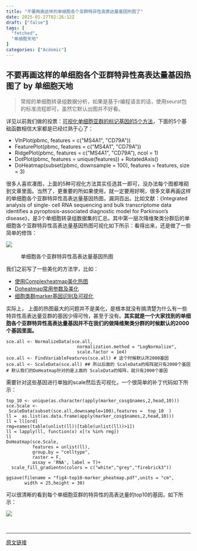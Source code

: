 ```yaml
---
title: "不要再画这样的单细胞各个亚群特异性高表达量基因热图了"
date: 2025-01-27T02:26:12Z
draft: ["false"]
tags: [
  "fetched",
  "单细胞天地"
]
categories: ["Acdemic"]
---
```

不要再画这样的单细胞各个亚群特异性高表达量基因热图了 by 单细胞天地
------
<div><section data-tool="mdnice编辑器" data-website="https://www.mdnice.com"><blockquote data-tool="mdnice编辑器"><span></span><p>常规的单细胞转录组数据分析，如果是基于r编程语言的话，使用seurat包的标准流程即可，虽然它默认出图并不好看。</p></blockquote><p data-tool="mdnice编辑器">详见以前我们做的投票：<a href="https://mp.weixin.qq.com/s?__biz=MzAxMDkxODM1Ng==&amp;mid=2247500816&amp;idx=1&amp;sn=25568540a54d63225def0804c05025f8&amp;scene=21#wechat_redirect" data-linktype="2">可视化单细胞亚群的标记基因的5个方法</a>，下面的5个基础函数相信大家都是已经烂熟于心了：</p><ul data-tool="mdnice编辑器"><li><section>VlnPlot(pbmc, features = c("MS4A1", "CD79A"))</section></li><li><section>FeaturePlot(pbmc, features = c("MS4A1", "CD79A"))</section></li><li><section>RidgePlot(pbmc, features = c("MS4A1", "CD79A"), ncol = 1)</section></li><li><section>DotPlot(pbmc, features = unique(features)) + RotatedAxis()</section></li><li><section>DoHeatmap(subset(pbmc, downsample = 100), features = features, size = 3)</section></li></ul><p data-tool="mdnice编辑器">很多人喜欢凑图，上面的5种可视化方法其实任选其一即可，没办法每个图都堆砌到文章里面。当然了，更重要的所如果使用，就一定要用好啊，很多文章再画这样的单细胞各个亚群特异性高表达量基因热图，漏洞百出。比如文献：《Integrated analysis of single- cell RNA sequencing and bulk transcriptome data identifies a pyroptosis-associated diagnostic model for Parkinson’s disease》，是3个单细胞转录组数据集的汇总。其中第一层次降维聚类分群后的单细胞各个亚群特异性高表达量基因热图可视化如下所示：看得出来，还是做了一些简单的修饰：</p><p><img data-galleryid="" data-imgfileid="100044054" data-ratio="0.6194444444444445" data-s="300,640" data-src="https://mmbiz.qpic.cn/mmbiz_png/siaia0BDGJdjQcghokaGv6FIEXOv0hD5ucs6oDPadKMPXUEQMurbMIib47slEMHN7BmYO98jPpQoKLF1lib6iac31IQ/640?wx_fmt=png&amp;from=appmsg" data-type="png" data-w="1080" src="https://mmbiz.qpic.cn/mmbiz_png/siaia0BDGJdjQcghokaGv6FIEXOv0hD5ucs6oDPadKMPXUEQMurbMIib47slEMHN7BmYO98jPpQoKLF1lib6iac31IQ/640?wx_fmt=png&amp;from=appmsg"></p><figure data-tool="mdnice编辑器"><figcaption>单细胞各个亚群特异性高表达量基因热图</figcaption></figure><p data-tool="mdnice编辑器">我们之前写了一些美化的方法学，比如：</p><ul data-tool="mdnice编辑器"><li><section><a href="http://mp.weixin.qq.com/s?__biz=MzI1Njk4ODE0MQ==&amp;mid=2247524964&amp;idx=1&amp;sn=2bffeb7a2f159f3595461f1fe108cd9f&amp;chksm=ea1c64e6dd6bedf0734a1ae2e8daa6bdb8f965e3b2748e215385d15c83e30f41581c987f5b83&amp;scene=21#wechat_redirect" data-linktype="2">使用Complexheatmap美化热图</a></section></li><li><section><a href="http://mp.weixin.qq.com/s?__biz=MzI1Njk4ODE0MQ==&amp;mid=2247524659&amp;idx=1&amp;sn=bbbefc21979ceda1068c6828ca013f5d&amp;chksm=ea1c67b1dd6beea763f33b0e7dfe4f9b2d5c3fca215e02fa1b8d69aa74708a06aff030540f81&amp;scene=21#wechat_redirect" data-linktype="2">Doheatmap常用参数及美化</a></section></li><li><section><a href="http://mp.weixin.qq.com/s?__biz=MzI1Njk4ODE0MQ==&amp;mid=2247524497&amp;idx=1&amp;sn=441e2795b5c51a571c35fc4d206abc7c&amp;chksm=ea1c6613dd6bef05fe76f37ebfac26e4e3d740b1c7576055c58dfc1c1e8172b356eabcdf8819&amp;scene=21#wechat_redirect" data-linktype="2">细胞类群marker基因识别及可视化</a></section></li></ul><p data-tool="mdnice编辑器">实际上， 上面的热图最大的问题并不是美化，是根本就没有搞清楚为什么有一些特异性高表达量亚群的基因少得可怜，甚至于没有。<strong>其实就是一个大家找到的单细胞各个亚群特异性高表达量基因并不在我们的做降维聚类分群的时候默认的2000个基因里面。</strong></p><pre data-tool="mdnice编辑器"><span></span><code>sce.all &lt;- NormalizeData(sce.all, <br>                           normalization.method = <span>"LogNormalize"</span>,<br>                           scale.factor = 1e4) <br>sce.all &lt;- FindVariableFeatures(sce.all) <span># 这个时候默认所2000基因</span><br>sce.all &lt;- ScaleData(sce.all) <span>## 所以后面的 ScaleData的矩阵就只有2000个基因</span><br><span># 默认我们的DoHeatmap针对的是上面的 ScaleData的矩阵，就只有2000个基因</span><br></code></pre><p data-tool="mdnice编辑器">需要针对这些基因进行单独的scale然后去可视化，一个很简单的补丁代码如下所示：</p><pre data-tool="mdnice编辑器"><span></span><code>top_10 &lt;- unique(as.character(apply(marker_cosg$names,<span>2</span>,head,<span>10</span>))) <br>sce.Scale &lt;- ScaleData(subset(sce.all,downsample=<span>100</span>),features =  top_10  ) <br>ll =  as.list(as.data.frame(apply(marker_cosg$names,<span>2</span>,head,<span>10</span>)))<br>ll = ll[ord]<br>rmg=names(table(unlist(ll))[table(unlist(ll))&gt;<span>1</span>])<br>ll = lapply(ll, <span>function</span>(x) x[!x %<span>in</span>% rmg])<br>ll<br>DoHeatmap(sce.Scale,<br>          features = unlist(ll),<br>          group.by = <span>"celltype"</span>,<br>          raster = <span>F</span>,<br>          assay = <span>'RNA'</span>, label = <span>T</span>)+<br>  scale_fill_gradientn(colors = c(<span>"white"</span>,<span>"grey"</span>,<span>"firebrick3"</span>))<br><br>ggsave(filename = <span>"fig4-top10-marker_pheatmap.pdf"</span>,units = <span>"cm"</span>,<br>       width = <span>25</span>,height = <span>30</span>)<br></code></pre></section><p>可以很清晰的看到每个单细胞亚群的特异性的高表达量的top10的基因，如下所示：</p><p><img data-galleryid="" data-imgfileid="100044055" data-ratio="1.3472222222222223" data-s="300,640" data-src="https://mmbiz.qpic.cn/mmbiz_png/siaia0BDGJdjQcghokaGv6FIEXOv0hD5ucvK05hFAbxcgiaibWnia8tFENq6ynJ6aSxQhnwnalmNm7DWIOt6ogmh0bw/640?wx_fmt=png&amp;from=appmsg" data-type="png" data-w="1080" src="https://mmbiz.qpic.cn/mmbiz_png/siaia0BDGJdjQcghokaGv6FIEXOv0hD5ucvK05hFAbxcgiaibWnia8tFENq6ynJ6aSxQhnwnalmNm7DWIOt6ogmh0bw/640?wx_fmt=png&amp;from=appmsg"></p><section><mp-common-redpacket data-pluginname="redpacketcover" data-w="286" data-ratio="1.5664335664335665" data-name="%E5%8D%95%E7%BB%86%E8%83%9E%E5%A4%A9%E5%9C%B0" data-receiveimg="https%3A%2F%2Fsnssvppicc.video.qq.com%2Fsvid%2Fp0VkoI6zvYwPSRRO6DSxQjdnvgdtvHLUnO2E-KnsO9uC7sUIw-2UGebJdiBBs9U35P-1u1AmscvNN6oKW0opzzg%3Fhy%3DSH" data-synthetic="0" data-coveruri="dl6Nj_WUMesp6MoF" data-bizuin="3256988141" data-orderid="14574069601623439424" data-openimg="https%3A%2F%2Fsnssvppicc.video.qq.com%2Fsvid%2Fp0VkoI6zvYwPSRRO6DSxQjUZMgOC1owm09zo3oZIedDKzjdmJ4ISOR09vVgzU_jOxP-1u1AmscvNN6oKW0opzzg%3Fhy%3DSH" data-is-purchase-order="" data-errortype=""></mp-common-redpacket></section><p><br></p><p><mp-style-type data-value="3"></mp-style-type></p></div>  
<hr>
<a href="https://mp.weixin.qq.com/s/iMtWTdW-jyrzUJcgNRlULA",target="_blank" rel="noopener noreferrer">原文链接</a>

